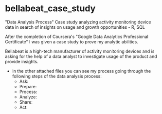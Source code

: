 # bellabeat_case_study
"Data Analysis Process" Case study analyzing activity monitoring device data in search of insights on usage and growth opportunities - R, SQL

After the completion of Coursera's "Google Data Analytics Professional Certificate" I was given a case study to prove my analytic abilities. 

Bellabeat is a high-tech manufacturer of activity monitoring devices and is asking for the help of a data analyst to investigate usage of the product and provide insights. 
- In the other attached files you can see my process going through the following steps of the data analysis process: 
    - Ask:
    - Prepare:
    - Process:
    - Analyze:
    - Share:
    - Act:
